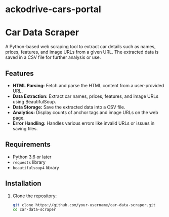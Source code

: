 # ackodrive-cars-portal
# Car Data Scraper

A Python-based web scraping tool to extract car details such as names, prices, features, and image URLs from a given URL. The extracted data is saved in a CSV file for further analysis or use.

## Features

- **HTML Parsing:** Fetch and parse the HTML content from a user-provided URL.
- **Data Extraction:** Extract car names, prices, features, and image URLs using BeautifulSoup.
- **Data Storage:** Save the extracted data into a CSV file.
- **Analytics:** Display counts of anchor tags and image URLs on the web page.
- **Error Handling:** Handles various errors like invalid URLs or issues in saving files.

## Requirements

- Python 3.6 or later
- `requests` library
- `beautifulsoup4` library

## Installation

1. Clone the repository:
   ```bash
   git clone https://github.com/your-username/car-data-scraper.git
   cd car-data-scraper
